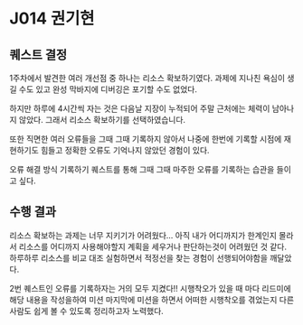 # J014 권기현

## 퀘스트 결정
1주차에서 발견한 여러 개선점 중 하나는 리소스 확보하기였다.
과제에 지나친 욕심이 생길 수도 있고 완성 막바지에 디버깅은 포기할 수도 없었다.

하지만 하루에 4시간씩 자는 것은 다음날 지장이 누적되어 주말 근처에는 체력이 남아나지 않았다.
그래서 리소스 확보하기를 선택하였습니다.

또한 직면한 여러 오류들을 그때 그때 기록하지 않아서 나중에 한번에 기록할 시점에 재현하기도 힘들고 정확한 오류도 기억나지 않았던 경험이 있다.

오류 해결 방식 기록하기 퀘스트를 통해 그때 그때 마주한 오류를 기록하는 습관을 들이고 싶다.


## 수행 결과

리소스 확보하는 과제는 너무 지키기가 어려웠다...
아직 내가 어디까지가 한계인지 몰라서 리소스를 어디까지 사용해야할지 계획을 세우거나 판단하는것이 어려웠던 것 같다.
하루하루 리소스를 비교 대조 실험하면서 적정선을 찾는 경험이 선행되어야함을 깨달았다.

2번 퀘스트인 오류를 기록하자는 거의 모두 지켰다!!
시행착오가 있을 때 마다 리드미에 해당 내용을 작성을하여 미션 마지막에 미션을 하면서 어떠한 시행착오를 겪었는지 다른 사람도 쉽게 볼 수 있도록 정리하고자 노력했다.